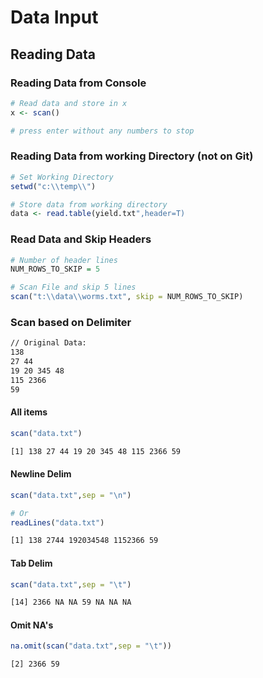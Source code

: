 # Data Input

## Reading Data

### Reading Data from Console

```r
# Read data and store in x
x <- scan()

# press enter without any numbers to stop
```

### Reading Data from working Directory (not on Git)

```r
# Set Working Directory
setwd("c:\\temp\\")

# Store data from working directory
data <- read.table(yield.txt",header=T)
```

### Read Data and Skip Headers

```r
# Number of header lines
NUM_ROWS_TO_SKIP = 5

# Scan File and skip 5 lines
scan("t:\\data\\worms.txt", skip = NUM_ROWS_TO_SKIP)
```

### Scan based on Delimiter

```txt
// Original Data:
138
27 44
19 20 345 48
115 2366
59
```

#### All items

```r
scan("data.txt")
```

```txt
[1] 138 27 44 19 20 345 48 115 2366 59
```

#### Newline Delim

```r
scan("data.txt",sep = "\n")

# Or
readLines("data.txt")
```

```txt
[1] 138 2744 192034548 1152366 59
```

#### Tab Delim

```r
scan("data.txt",sep = "\t")
```

```txt
[14] 2366 NA NA 59 NA NA NA
```

#### Omit NA's

```r
na.omit(scan("data.txt",sep = "\t"))
```

```txt
[2] 2366 59
```
